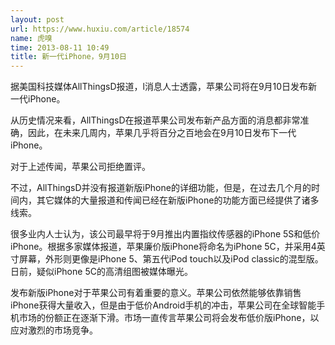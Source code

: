 ```yaml
---
layout: post
url: https://www.huxiu.com/article/18574
name: 虎嗅
time: 2013-08-11 10:49
title: 新一代iPhone，9月10日
---
```

据美国科技媒体AllThingsD报道，l消息人士透露，苹果公司将在9月10日发布新一代iPhone。

从历史情况来看，AllThingsD在报道苹果公司发布新产品方面的消息都非常准确，因此，在未来几周内，苹果几乎将百分之百地会在9月10日发布下一代iPhone。

对于上述传闻，苹果公司拒绝置评。

不过，AllThingsD并没有报道新版iPhone的详细功能，但是，在过去几个月的时间内，其它媒体的大量报道和传闻已经在新版iPhone的功能方面已经提供了诸多线索。

很多业内人士认为，该公司最早将于9月推出内置指纹传感器的iPhone 5S和低价iPhone。根据多家媒体报道，苹果廉价版iPhone将命名为iPhone 5C，并采用4英寸屏幕，外形则更像是iPhone 5、第五代iPod touch以及iPod classic的混型版。日前，疑似iPhone 5C的高清组图被媒体曝光。

发布新版iPhone对于苹果公司有着重要的意义。苹果公司依然能够依靠销售iPhone获得大量收入，但是由于低价Android手机的冲击，苹果公司在全球智能手机市场的份额正在逐渐下滑。市场一直传言苹果公司将会发布低价版iPhone，以应对激烈的市场竞争。


